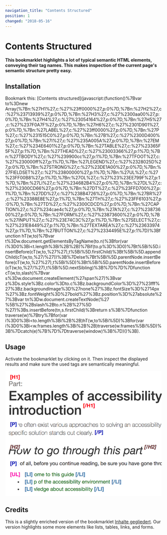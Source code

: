 ```yaml
---
navigation_title: "Contents Structured"
position: 1
changed: "2018-05-16"
---
```


# Contents Structured

**This bookmarklet highlights a lot of typical semantic HTML elements, conveying their tag names. This makes inspection of the current page's semantic structure pretty easy.**

## Installation

Bookmark this: [Contents structured](javascript:(function()%7Bvar to%3Dnew Array(%7Bn:%27H1%27,c:%27%23ff0000%27,p:0%7D,%7Bn:%27H2%27,c:%27%23713939%27,p:0%7D,%7Bn:%27H3%27,c:%27%2300aa00%27,p:0%7D,%7Bn:%27H4%27,c:%27%23054164%27,p:0%7D,%7Bn:%27H5%27,c:%27%237F0A7F%27,p:0%7D,%7Bn:%27H6%27,c:%27%2301D901%27,p:0%7D,%7Bn:%27LABEL%27,c:%27%23ff0000%27,p:0%7D,%7Bn:%27P%27,c:%27%231515C0%27,p:0%7D,%7Bn:%27B%27,c:%27%2300D400%27,p:0%7D,%7Bn:%27I%27,c:%27%235A005A%27,p:0%7D,%7Bn:%27EM%27,c:%27%234E6401%27,p:0%7D,%7Bn:%27TABLE%27,c:%27%23365F5F%27,p:1%7D,%7Bn:%27THEAD%27,c:%27%23003366%27,p:1%7D,%7Bn:%27TBODY%27,c:%27%239900cc%27,p:1%7D,%7Bn:%27TFOOT%27,c:%27%230000ff%27,p:1%7D,%7Bn:%27LEGEND%27,c:%27%2328025D%27,p:0%7D,%7Bn:%27STRONG%27,c:%27%23DE1A00%27,p:0%7D,%7Bn:%27FIELDSET%27,c:%27%23800000%27,p:1%7D,%7Bn:%27UL%27,c:%27%23FF00B8%27,p:1%7D,%7Bn:%27OL%27,c:%27%23%23EE799F%27,p:1%7D,%7Bn:%27LI%27,c:%27%234682B4%27,p:0%7D,%7Bn:%27DL%27,c:%27%2300CD66%27,p:0%7D,%7Bn:%27DT%27,c:%27%23FFD700%27,p:1%7D,%7Bn:%27DD%27,c:%27%238B4726%27,p:0%7D,%7Bn:%27BR%27,c:%27%23388E8E%27,p:1%7D,%7Bn:%27TH%27,c:%27%23FF6103%27,p:0%7D,%7Bn:%27TD%27,c:%27%2300CDCD%27,p:0%7D,%7Bn:%27CAPTION%27,c:%27%234cae4c%27,p:0%7D,%7Bn:%27A%27,c:%27%23873600%27,p:0%7D,%7Bn:%27FORM%27,c:%27%23873600%27,p:0%7D,%7Bn:%27INPUT%27,c:%27%23E74C3C%27,p:1%7D,%7Bn:%27SELECT%27,c:%27%231E8449%27,p:1%7D,%7Bn:%27TEXTAREA%27,c:%27%23633974%27,p:1%7D,%7Bn:%27BUTTON%27,c:%27%2334495E%27,p:1%7D)%3Bfunction hT(w,to)%7Bvar t%3Dw.document.getElementsByTagName(to.n)%3Bfor(var i%3D0%3Bi<t.length%3Bi%2B%2B)%7Bif(to.p%3D%3D0)%7Bt%5Bi%5D.insertBefore(cT(w,to,%27%27),t%5Bi%5D.firstChild)%3Bt%5Bi%5D.appendChild(cT(w,to,%27/%27))%3B%7Delse%7Bt%5Bi%5D.parentNode.insertBefore(cT(w,to,%27%27),t%5Bi%5D)%3Bt%5Bi%5D.parentNode.insertBefore(cT(w,to,%27/%27),t%5Bi%5D.nextSibling)%3B%7D%7D%7Dfunction cT(w,to,slash)%7Bvar s%3Dw.document.createElement(%27span%27)%3Bvar z%3Ds.style%3Bz.color%3Dto.c%3Bz.backgroundColor%3D%27%23fff%27%3Bz.backgroundImage%3D%27none%27%3Bz.fontSize%3D%2714px%27%3Bz.fontWeight%3D%27bold%27%3Bz.position%3D%27absolute%27%3Bvar tn%3Dw.document.createTextNode(%27 %5B%27%2Bslash%2Bto.n%2B%27%5D %27)%3Bs.insertBefore(tn,s.firstChild)%3Breturn s%3B%7Dfunction traverse(w)%7Btry%7Bfor(var i%3D0%3Bi<to.length%3Bi%2B%2B)hT(w,to%5Bi%5D)%3Bfor(var i%3D0%3Bi<w.frames.length%3Bi%2B%2B)traverse(w.frames%5Bi%5D)%3B%7Dcatch(e)%7B%7D%7Dtraverse(window)%3B%7D)()%3B).

## Usage

Activate the bookmarklet by clicking on it. Then inspect the displayed results and make sure the used tags are semantically meaningful.

![Results after firing "Contents structured" bookmarklet](_media/results-after-firing-contents-structured-bookmarklet.png)

## Credits

This is a slightly enriched version of the bookmarklet [Inhalte gegliedert](http://testen.bitv-test.de/bookmarklets.html). Our version highlights some more elements like lists, tables, links, and forms.
